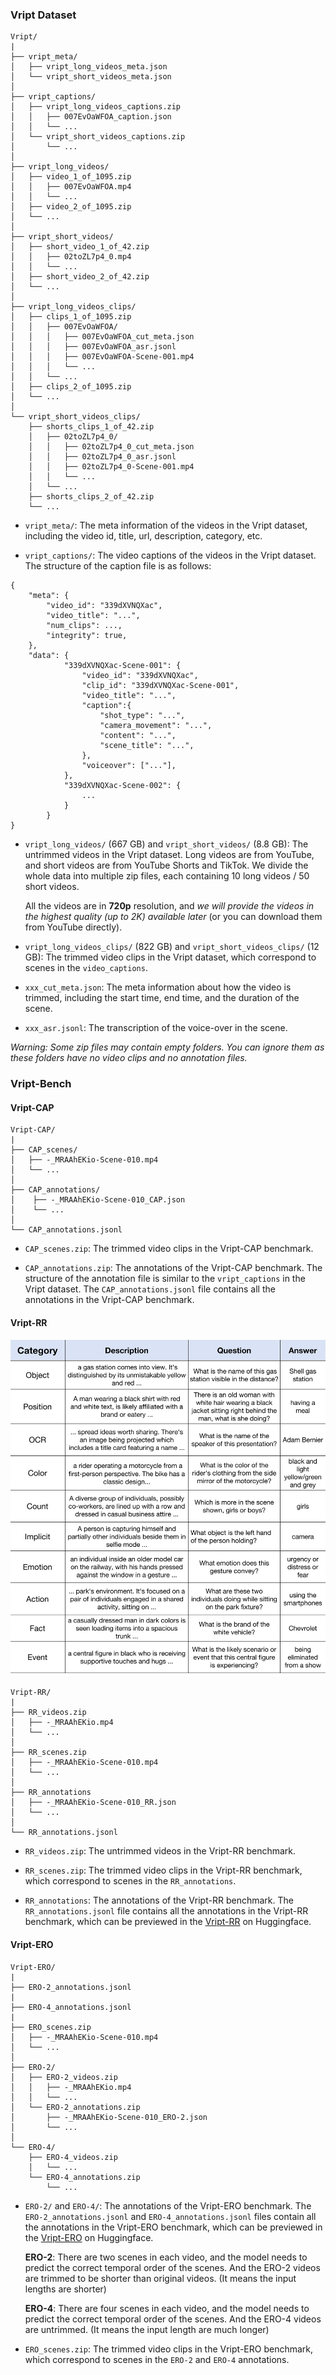 ### Vript Dataset
```
Vript/
|
├── vript_meta/
│   ├── vript_long_videos_meta.json 
│   └── vript_short_videos_meta.json
│
├── vript_captions/
│   ├── vript_long_videos_captions.zip
│   │   ├── 007EvOaWFOA_caption.json
│   │   └── ...
│   └── vript_short_videos_captions.zip
│       └── ...
│
├── vript_long_videos/
│   ├── video_1_of_1095.zip 
│   │   ├── 007EvOaWFOA.mp4
│   │   └── ...
│   ├── video_2_of_1095.zip
│   └── ...
│
├── vript_short_videos/
│   ├── short_video_1_of_42.zip 
│   │   ├── 02toZL7p4_0.mp4
│   │   └── ...
│   ├── short_video_2_of_42.zip
│   └── ...
│
├── vript_long_videos_clips/
│   ├── clips_1_of_1095.zip 
│   │   ├── 007EvOaWFOA/
│   │   │   ├── 007EvOaWFOA_cut_meta.json
│   │   │   ├── 007EvOaWFOA_asr.jsonl
│   │   │   ├── 007EvOaWFOA-Scene-001.mp4
│   │   │   └── ...
│   │   └── ...
│   ├── clips_2_of_1095.zip
│   └── ...
│
└── vript_short_videos_clips/
    ├── shorts_clips_1_of_42.zip 
    │   ├── 02toZL7p4_0/
    │   │   ├── 02toZL7p4_0_cut_meta.json
    │   │   ├── 02toZL7p4_0_asr.jsonl
    │   │   ├── 02toZL7p4_0-Scene-001.mp4
    │   │   └── ...
    │   └── ...
    ├── shorts_clips_2_of_42.zip
    └── ...
```
- `vript_meta/`: The meta information of the videos in the Vript dataset, including the video id, title, url, description, category, etc.

- `vript_captions/`: The video captions of the videos in the Vript dataset. The structure of the caption file is as follows:
```
{
    "meta": {
        "video_id": "339dXVNQXac",
        "video_title": "...",
        "num_clips": ...,
        "integrity": true,
    },
    "data": {
            "339dXVNQXac-Scene-001": {
                "video_id": "339dXVNQXac",
                "clip_id": "339dXVNQXac-Scene-001",
                "video_title": "...",
                "caption":{
                    "shot_type": "...",
                    "camera_movement": "...",
                    "content": "...",
                    "scene_title": "...",
                },
                "voiceover": ["..."],
            },
            "339dXVNQXac-Scene-002": {
                ...
            }
        }
}
```

- `vript_long_videos/` (667 GB) and `vript_short_videos/` (8.8 GB): The untrimmed videos in the Vript dataset. Long videos are from YouTube, and short videos are from YouTube Shorts and TikTok. We divide the whole data into multiple zip files, each containing 10 long videos / 50 short videos.


    All the videos are in **720p** resolution, and _we will provide the videos in the highest quality (up to 2K) available later_ (or you can download them from YouTube directly).

- `vript_long_videos_clips/` (822 GB) and `vript_short_videos_clips/` (12 GB): The trimmed video clips in the Vript dataset, which correspond to scenes in the `video_captions`. 

- `xxx_cut_meta.json`: The meta information about how the video is trimmed, including the start time, end time, and the duration of the scene.

- `xxx_asr.jsonl`: The transcription of the voice-over in the scene.

_Warning: Some zip files may contain empty folders. You can ignore them as these folders have no video clips and no annotation files._

### Vript-Bench

#### Vript-CAP
```
Vript-CAP/
|
├── CAP_scenes/
│   ├── -_MRAAhEKio-Scene-010.mp4
│   └── ...
│
├── CAP_annotations/
│    ├── -_MRAAhEKio-Scene-010_CAP.json
│    └── ...
│  
└── CAP_annotations.jsonl
```

- `CAP_scenes.zip`: The trimmed video clips in the Vript-CAP benchmark.

- `CAP_annotations.zip`: The annotations of the Vript-CAP benchmark. The structure of the annotation file is similar to the `vript_captions` in the Vript dataset. The `CAP_annotations.jsonl` file contains all the annotations in the Vript-CAP benchmark.

#### Vript-RR

<p align="center">
<img src="assets/Vript-RR_00.png" width="600">  
</p>


```
Vript-RR/
|
├── RR_videos.zip
│   ├── -_MRAAhEKio.mp4
│   └── ...
│
├── RR_scenes.zip
│   ├── -_MRAAhEKio-Scene-010.mp4
│   └── ...
│ 
├── RR_annotations
│   ├── -_MRAAhEKio-Scene-010_RR.json
│   └── ...
│
└── RR_annotations.jsonl
```
- `RR_videos.zip`: The untrimmed videos in the Vript-RR benchmark.

- `RR_scenes.zip`: The trimmed video clips in the Vript-RR benchmark, which correspond to scenes in the `RR_annotations`.

- `RR_annotations`: The annotations of the Vript-RR benchmark. The `RR_annotations.jsonl` file contains all the annotations in the Vript-RR benchmark, which can be previewed in the [Vript-RR](https://huggingface.co/datasets/Mutonix/Vript-RR) on Huggingface.

#### Vript-ERO
``` 
Vript-ERO/
|
├── ERO-2_annotations.jsonl
|
├── ERO-4_annotations.jsonl
|
├── ERO_scenes.zip
│   ├── -_MRAAhEKio-Scene-010.mp4
│   └── ...
│
├── ERO-2/
│   ├── ERO-2_videos.zip
│   │   ├── -_MRAAhEKio.mp4
│   │   └── ...
│   └── ERO-2_annotations.zip
│       ├── -_MRAAhEKio-Scene-010_ERO-2.json
│       └── ...
│   
└── ERO-4/
    ├── ERO-4_videos.zip
    │   └── ...
    └── ERO-4_annotations.zip
        └── ...
```
- `ERO-2/` and `ERO-4/`: The annotations of the Vript-ERO benchmark. The `ERO-2_annotations.jsonl` and `ERO-4_annotations.jsonl` files contain all the annotations in the Vript-ERO benchmark, which can be previewed in the [Vript-ERO](https://huggingface.co/datasets/Mutonix/Vript-ERO) on Huggingface.


    **ERO-2**: There are two scenes in each video, and the model needs to predict the correct temporal order of the scenes. And the ERO-2 videos are trimmed to be shorter than original videos. (It means the input lengths are shorter)

    **ERO-4**: There are four scenes in each video, and the model needs to predict the correct temporal order of the scenes. And the ERO-4 videos are untrimmed. (It means the input length are much longer)

- `ERO_scenes.zip`: The trimmed video clips in the Vript-ERO benchmark, which correspond to scenes in the `ERO-2` and `ERO-4` annotations.